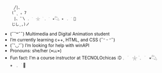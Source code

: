 
         ╱|、
        (˚ˎ 。7 
         |、˜〵 𓈒ㅤׂㅤ𓇼 ࣪ 𓈒ㅤׂㅤ⭒𓆡 ⭒ㅤ𓈒ㅤׂ 🫧    
        じしˍ,)ノ
        
- (˶ˆ꒳ˆ˵) Multimedia and Digital Animation student
- I’m currently learning c++, HTML, and CSS  (˶ᵔ ᵕ ᵔ˶)
- (˶′◡‵˶) I’m looking for help with winAPI
- Pronouns: she/her  (•⩊•)
- Fun fact: I'm a course instructor at TECNOLOchicas :D
𓈒ㅤׂㅤ𓇼 ࣪ 𓈒ㅤׂㅤ⭒𓆡 ⭒ㅤ𓈒ㅤׂ 🫧          
<!--
#encabezado

*italica*

**negritas**

~encarcelado D:~

```
#include<iostream>;
```

### Listas

- C++
* JavaScript
+ R

[Link](https://github.com)

-->
